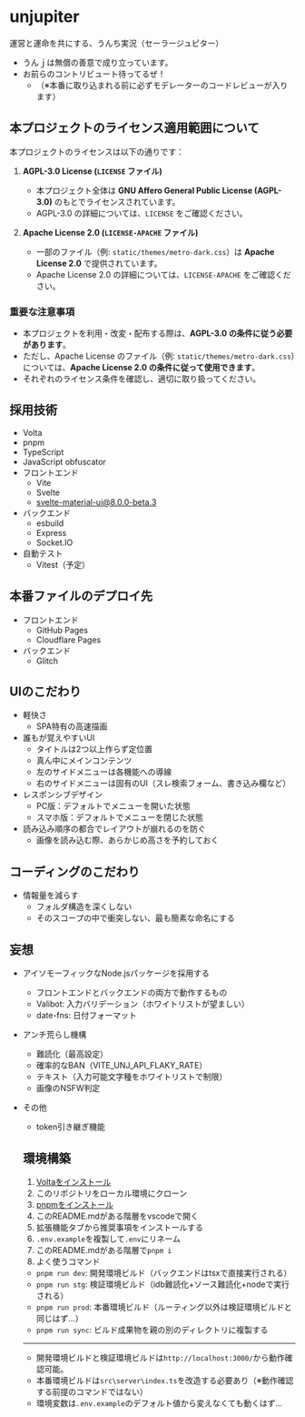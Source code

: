 # unjupiter
運営と運命を共にする、うんち実況（セーラージュピター）

- うんｊは無償の善意で成り立っています。
- お前らのコントリビュート待ってるぜ！
  - （※本番に取り込まれる前に必ずモデレーターのコードレビューが入ります）

## 本プロジェクトのライセンス適用範囲について

本プロジェクトのライセンスは以下の通りです：

1. **AGPL-3.0 License (`LICENSE` ファイル)**
   - 本プロジェクト全体は **GNU Affero General Public License (AGPL-3.0)** のもとでライセンスされています。
   - AGPL-3.0 の詳細については、`LICENSE` をご確認ください。

2. **Apache License 2.0 (`LICENSE-APACHE` ファイル)**
   - 一部のファイル（例: `static/themes/metro-dark.css`）は **Apache License 2.0** で提供されています。
   - Apache License 2.0 の詳細については、`LICENSE-APACHE` をご確認ください。

### 重要な注意事項
- 本プロジェクトを利用・改変・配布する際は、**AGPL-3.0 の条件に従う必要があります**。
- ただし、Apache License のファイル（例: `static/themes/metro-dark.css`）については、**Apache License 2.0 の条件に従って使用できます**。
- それぞれのライセンス条件を確認し、適切に取り扱ってください。

## 採用技術
- Volta
- pnpm
- TypeScript
- JavaScript obfuscator
- フロントエンド
  - Vite
  - Svelte
  - svelte-material-ui@8.0.0-beta.3
- バックエンド
  - esbuild
  - Express
  - Socket.IO
- 自動テスト
  - Vitest（予定）

## 本番ファイルのデプロイ先
- フロントエンド
  - GitHub Pages
  - Cloudflare Pages
- バックエンド
  - Glitch

## UIのこだわり
- 軽快さ
  - SPA特有の高速描画
- 誰もが覚えやすいUI
  - タイトルは2つ以上作らず定位置
  - 真ん中にメインコンテンツ
  - 左のサイドメニューは各機能への導線
  - 右のサイドメニューは固有のUI（スレ検索フォーム、書き込み欄など）
- レスポンシブデザイン
  - PC版：デフォルトでメニューを開いた状態
  - スマホ版：デフォルトでメニューを閉じた状態
- 読み込み順序の都合でレイアウトが崩れるのを防ぐ
  - 画像を読み込む際、あらかじめ高さを予約しておく

## コーディングのこだわり
- 情報量を減らす
  - フォルダ構造を深くしない
  - そのスコープの中で衝突しない、最も簡素な命名にする

## 妄想
- アイソモーフィックなNode.jsパッケージを採用する
  - フロントエンドとバックエンドの両方で動作するもの
  - Valibot: 入力バリデーション（ホワイトリストが望ましい）
  - date-fns: 日付フォーマット
- アンチ荒らし機構
  - 難読化（最高設定）
  - 確率的なBAN（VITE_UNJ_API_FLAKY_RATE）
  - テキスト（入力可能文字種をホワイトリストで制限）
  - 画像のNSFW判定
- その他
  - token引き継ぎ機能

  ## 環境構築
  1. [Voltaをインストール](https://docs.volta.sh/guide/getting-started)
  1. このリポジトリをローカル環境にクローン
  1. [pnpmをインストール](https://pnpm.io/ja/installation)
  1. このREADME.mdがある階層をvscodeで開く
  1. 拡張機能タブから推奨事項をインストールする
  1. `.env.example`を複製して`.env`にリネーム
  1. このREADME.mdがある階層で`pnpm i`
  1. よく使うコマンド
    - `pnpm run dev`: 開発環境ビルド（バックエンドはtsxで直接実行される）
    - `pnpm run stg`: 検証環境ビルド（idb難読化+ソース難読化+nodeで実行される）
    - `pnpm run prod`: 本番環境ビルド（ルーティング以外は検証環境ビルドと同じはず…）
    - `pnpm run sync`: ビルド成果物を親の別のディレクトリに複製する

  ---

  - 開発環境ビルドと検証環境ビルドは`http://localhost:3000/`から動作確認可能。
  - 本番環境ビルドは`src\server\index.ts`を改造する必要あり（※動作確認する前提のコマンドではない）
  - 環境変数は`.env.example`のデフォルト値から変えなくても動くはず…